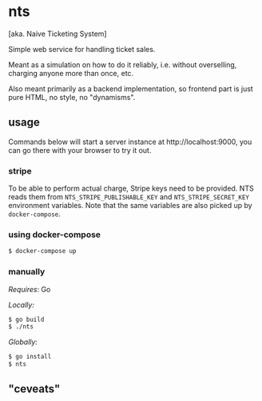 # nts

[aka. Naive Ticketing System]

Simple web service for handling ticket sales.

Meant as a simulation on how to do it reliably, i.e. without overselling, charging anyone more than once, etc.

Also meant primarily as a backend implementation, so frontend part is just pure HTML, no style, no "dynamisms".

## usage

Commands below will start a server instance at http://localhost:9000, you can go there with your browser to try it out.

### stripe

To be able to perform actual charge, Stripe keys need to be provided. NTS reads them from `NTS_STRIPE_PUBLISHABLE_KEY` and `NTS_STRIPE_SECRET_KEY` environment variables. Note that the same variables are also picked up by `docker-compose`.

### using docker-compose

```bash
$ docker-compose up
```

### manually

*Requires*: Go

*Locally:*

```bash
$ go build
$ ./nts
```

*Globally:*

```bash
$ go install
$ nts
```

## "ceveats"
